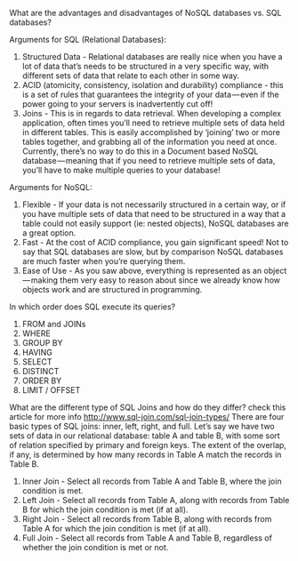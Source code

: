 What are the advantages and disadvantages of NoSQL databases vs. SQL databases?

Arguments for SQL (Relational Databases):
1. Structured Data - Relational databases are really nice when you have a lot of data that’s needs to be structured in a very specific way, with different sets of data that relate to each other in some way.
2. ACID (atomicity, consistency, isolation and durability) compliance - this is a set of rules that guarantees the integrity of your data — even if the power going to your servers is inadvertently cut off!
3. Joins - This is in regards to data retrieval. When developing a complex application, often times you’ll need to retrieve multiple sets of data held in different tables. This is easily accomplished by ‘joining’ two or more tables together, and grabbing all of the information you need at once. Currently, there’s no way to do this in a Document based NoSQL database — meaning that if you need to retrieve multiple sets of data, you’ll have to make multiple queries to your database!

Arguments for NoSQL:
1. Flexible - If your data is not necessarily structured in a certain way, or if you have multiple sets of data that need to be structured in a way that a table could not easily support (ie: nested objects), NoSQL databases are a great option.
2. Fast - At the cost of ACID compliance, you gain significant speed! Not to say that SQL databases are slow, but by comparison NoSQL databases are much faster when you’re querying them.
3. Ease of Use - As you saw above, everything is represented as an object — making them very easy to reason about since we already know how objects work and are structured in programming.

In which order does SQL execute its queries?
1. FROM and JOINs
2. WHERE
3. GROUP BY
4. HAVING
5. SELECT
6. DISTINCT
7. ORDER BY
8. LIMIT / OFFSET

What are the different type of SQL Joins and how do they differ?
check this article for more info http://www.sql-join.com/sql-join-types/
There are four basic types of SQL joins: inner, left, right, and full.
Let’s say we have two sets of data in our relational database: table A and table B, with some sort of relation specified by primary and foreign keys. The extent of the overlap, if any, is determined by how many records in Table A match the records in Table B.
1. Inner Join - Select all records from Table A and Table B, where the join condition is met.
2. Left Join - Select all records from Table A, along with records from Table B for which the join condition is met (if at all).
3. Right Join - Select all records from Table B, along with records from Table A for which the join condition is met (if at all).
4. Full Join - Select all records from Table A and Table B, regardless of whether the join condition is met or not.
